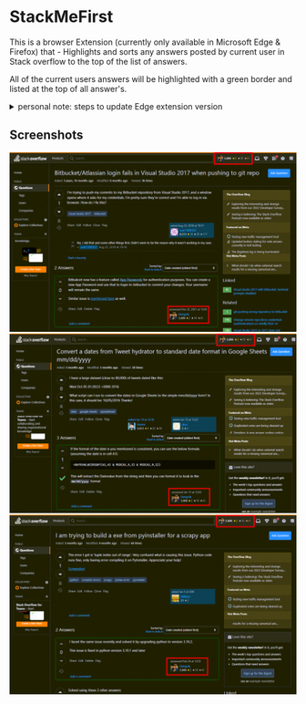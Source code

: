 # StackMeFirst
This is a browser Extension (currently only available in Microsoft Edge & Firefox) that - Highlights and sorts any answers posted by current user in Stack overflow to the top of the list of answers.

All of the current users answers will be highlighted with a green border and listed at the top of all answer's.

<details>
    <summary>personal note: steps to update Edge extension version</summary>

In order to update the version - you need tot zip all the relevant files ([manifest.json](manifest.json), [contentScript.js](contentScript.js), [background.js](background.js), [./icons](./icons) ) that represents your extension package and Upload the extension package in [Microsoft Partner Center](https://partner.microsoft.com/en-us/dashboard/microsoftedge/overview).
</details>

## Screenshots

![Screenshot 1](./Assets/Screenshots/Screenshot%201.png)
![Screenshot 2](./Assets/Screenshots/Screenshot%202.png)
![Screenshot 3](./Assets/Screenshots/Screenshot%203.png)

